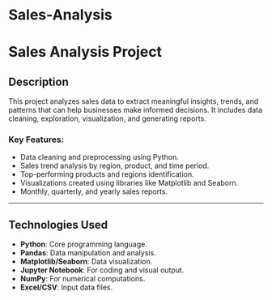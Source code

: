 # Sales-Analysis

# Sales Analysis Project

## Description
This project analyzes sales data to extract meaningful insights, trends, and patterns that can help businesses make informed decisions. It includes data cleaning, exploration, visualization, and generating reports.

### Key Features:
- Data cleaning and preprocessing using Python.
- Sales trend analysis by region, product, and time period.
- Top-performing products and regions identification.
- Visualizations created using libraries like Matplotlib and Seaborn.
- Monthly, quarterly, and yearly sales reports.

---

## Technologies Used
- **Python**: Core programming language.
- **Pandas**: Data manipulation and analysis.
- **Matplotlib/Seaborn**: Data visualization.
- **Jupyter Notebook**: For coding and visual output.
- **NumPy**: For numerical computations.
- **Excel/CSV**: Input data files.
